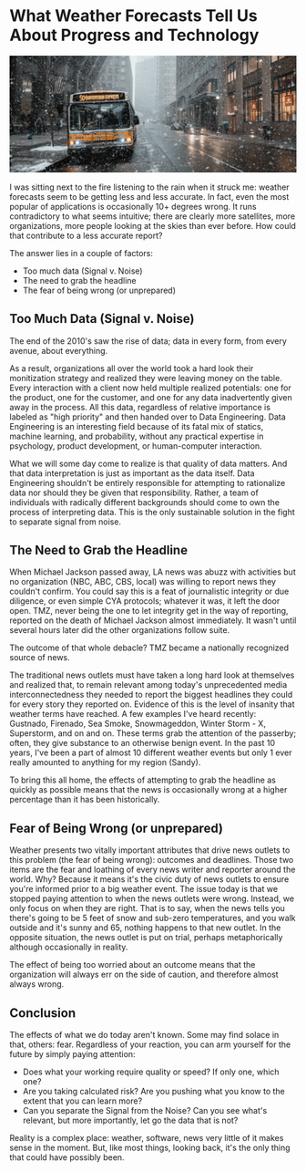 # What Weather Forecasts Tell Us About Progress and Technology

![weather](../images/WEATHER.png)

I was sitting next to the fire listening to the rain when it struck me: weather forecasts seem to be getting less and less accurate. In fact, even the most popular of applications is occasionally 10+ degrees wrong. It runs contradictory to what seems intuitive; there are clearly more satellites, more organizations, more people looking at the skies than ever before. How could that contribute to a less accurate report?

The answer lies in a couple of factors:

* Too much data (Signal v. Noise)
* The need to grab the headline
* The fear of being wrong (or unprepared)

## Too Much Data (Signal v. Noise)

The end of the 2010's saw the rise of data; data in every form, from every avenue, about everything.

As a result, organizations all over the world took a hard look their monitization strategy and realized they were leaving money on the table. Every interaction with a client now held multiple realized potentials: one for the product, one for the customer, and one for any data inadvertently given away in the process. All this data, regardless of relative importance is labeled as "high priority" and then handed over to Data Engineering. Data Engineering is an interesting field because of its fatal mix of statics, machine learning, and probability, without any practical expertise in psychology, product development, or human-computer interaction.

What we will some day come to realize is that quality of data matters. And that data interpretation is just as important as the data itself. Data Engineering shouldn't be entirely responsible for attempting to rationalize data nor should they be given that responsibility. Rather, a team of individuals with radically different backgrounds should come to own the process of interpreting data. This is the only sustainable solution in the fight to separate signal from noise.

## The Need to Grab the Headline

When Michael Jackson passed away, LA news was abuzz with activities but no organization (NBC, ABC, CBS, local) was willing to report news they couldn't confirm. You could say this is a feat of journalistic integrity or due diligence, or even simple CYA protocols; whatever it was, it left the door open. TMZ, never being the one to let integrity get in the way of reporting, reported on the death of Michael Jackson almost immediately. It wasn't until several hours later did the other organizations follow suite.

The outcome of that whole debacle? TMZ became a nationally recognized source of news.

The traditional news outlets must have taken a long hard look at themselves and realized that, to remain relevant among today's unprecedented media interconnectedness they needed to report the biggest headlines they could for every story they reported on. Evidence of this is the level of insanity that weather terms have reached. A few examples I've heard recently: Gustnado, Firenado, Sea Smoke, Snowmageddon, Winter Storm - X, Superstorm, and on and on. These terms grab the attention of the passerby; often, they give substance to an otherwise benign event. In the past 10 years, I've been a part of almost 10 different weather events but only 1 ever really amounted to anything for my region (Sandy).

To bring this all home, the effects of attempting to grab the headline as quickly as possible means that the news is occasionally wrong at a higher percentage than it has been historically.

## Fear of Being Wrong (or unprepared)

Weather presents two vitally important attributes that drive news outlets to this problem (the fear of being wrong): outcomes and deadlines. Those two items are the fear and loathing of every news writer and reporter around the world. Why? Because it means it's the civic duty of news outlets to ensure you're informed prior to a big weather event. The issue today is that we stopped paying attention to when the news outlets were wrong. Instead, we only focus on when they are right. That is to say, when the news tells you there's going to be 5 feet of snow and sub-zero temperatures, and you walk outside and it's sunny and 65, nothing happens to that new outlet. In the opposite situation, the news outlet is put on trial, perhaps metaphorically although occasionally in reality.

The effect of being too worried about an outcome means that the organization will always err on the side of caution, and therefore almost always wrong.

## Conclusion

The effects of what we do today aren't known. Some may find solace in that, others: fear. Regardless of your reaction, you can arm yourself for the future by simply paying attention:

* Does what your working require quality or speed? If only one, which one?
* Are you taking calculated risk? Are you pushing what you know to the extent that you can learn more?
* Can you separate the Signal from the Noise? Can you see what's relevant, but more importantly, let go the data that is not?

Reality is a complex place: weather, software, news very little of it makes sense in the moment. But, like most things, looking back, it's the only thing that could have possibly been.
